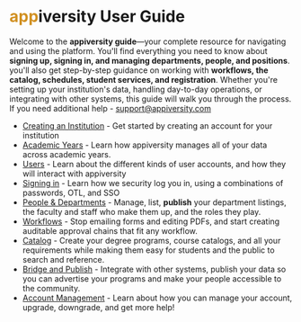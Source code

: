 # <span style='color: #d19021'>app</span>iversity User Guide
Welcome to the **appiversity guide**—your complete resource for navigating and using the platform. You'll find everything you need to know about **signing up, signing in, and managing departments, people, and positions**. you'll also get step-by-step guidance on working with **workflows, the catalog, schedules, student services, and registration**. Whether you're setting up your institution's data, handling day-to-day operations, or integrating with other systems, this guide will walk you through the process. If you need additional help - [support@appiversity.com](mailto:support@appiversity.com)

- [Creating an Institution](./institution/) - Get started by creating an account for your institution
- [Academic Years](./academic-years/) - Learn how appiversity manages all of your data across academic years.
- [Users](./users/) - Learn about the different kinds of user accounts, and how they will interact with appiversity
- [Signing in](./signin/) - Learn how we security log you in, using a combinations of passwords, OTL, and SSO
- [People & Departments](./departments/) - Manage, list, **publish** your department listings, the faculty and staff who make them up, and the roles they play.
- [Workflows](./workflow/) - Stop emailing forms and editing PDFs, and start creating auditable approval chains that fit any workflow.
- [Catalog](./catalog) - Create your degree programs, course catalogs, and all your requirements while making them easy for students and the public to search and reference.
- [Bridge and Publish](./publishing/) - Integrate with other systems, publish your data so you can advertise your programs and make your people accessible to the community.
- [Account Management](./accounts/) - Learn about how you can manage your account, upgrade, downgrade, and get more help!